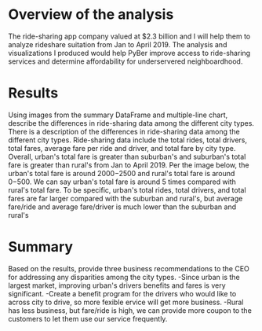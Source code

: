 # Overview of the analysis
The ride-sharing app company valued at $2.3 billion and I will help them to analyze rideshare suitation from Jan to April 2019. The analysis and visualizations I produced would help PyBer improve access to ride-sharing services and determine affordability for underservered neighboardhood. 
# Results
Using images from the summary DataFrame and multiple-line chart, describe the differences in ride-sharing data among the different city types.
There is a description of the differences in ride-sharing data among the different city types. Ride-sharing data include the total rides, total drivers, total fares, average fare per ride and driver, and total fare by city type.
Overall, urban's total fare is greater than suburban's and suburban's total fare is greater than rural's from Jan to April 2019. Per the image below, the urban's total fare is around $2000-$2500 and rural's total fare is around $0-$500. We can say urban's total fare is around 5 times compared with rural's total fare.
To be specific, urban's total rides, total drivers, and total fares are far larger compared with the suburban and rural's, but average fare/ride and average fare/driver is much lower than the suburban and rural's
![]()

# Summary
Based on the results, provide three business recommendations to the CEO for addressing any disparities among the city types.
-Since urban is the largest market, improving urban's drivers benefits and fares is very significant.
-Create a benefit program for the drivers who would like to across city to drive, so more fexible ervice will get more business.
-Rural has less business, but fare/ride is high, we can provide more coupon to the customers to let them use our service frequently.
